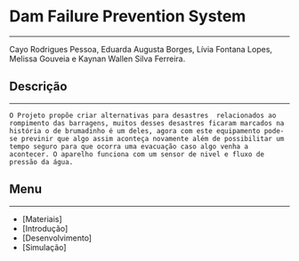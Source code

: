 # Dam Failure Prevention System
---
 Cayo Rodrigues Pessoa, Eduarda Augusta Borges, Lívia Fontana Lopes, Melissa Gouveia e Kaynan Wallen Silva Ferreira.
## Descrição

---

    O Projeto propõe criar alternativas para desastres  relacionados ao rompimento das barragens, muitos desses desastres ficaram marcados na história o de brumadinho é um deles, agora com este equipamento pode-se previnir que algo assim aconteça novamente além de possibilitar um tempo seguro para que ocorra uma evacuação caso algo venha a acontecer. O aparelho funciona com um sensor de nivel e fluxo de pressão da água.  

## Menu
---

* [Materiais]
* [Introdução]
* [Desenvolvimento]
* [Simulação]
